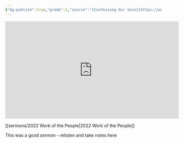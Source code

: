 ```yaml
---
{"dg-publish":true,"grade":1,"source":"[Confessing Our Sins](https://www.youtube.com/watch?v=vQvhynwhYws)","clipped":"2022-10-17","context":"Personal","type":"Resource","status":"Evergreen","topic":["Sermon"],"dateCreated":"2023-08-09","permalink":"/sermons/2022-10-16-confessing-our-sins/","dgPassFrontmatter":true}
---
```



<iframe width="560" height="315" src="https://www.youtube.com/embed/vQvhynwhYws" title="YouTube video player" frameborder="0" allow="accelerometer; autoplay; clipboard-write; encrypted-media; gyroscope; picture-in-picture" allowfullscreen></iframe>

[[sermons/2022 Work of the People\|2022 Work of the People]]

This was a good sermon - relisten and take notes here